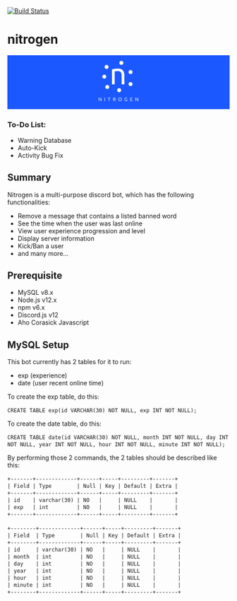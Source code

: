 [![Build Status](https://travis-ci.com/nguyenkevins/nitrogen.svg?branch=master)](https://travis-ci.com/nguyenkevins/nitrogen)
# nitrogen

![Demo1](https://github.com/nguyenkevins/nitrogen/blob/master/misc/wallpaper.png)

### To-Do List: 
* Warning Database 
* Auto-Kick 
* Activity Bug Fix

## Summary
Nitrogen is a multi-purpose discord bot, which has the following functionalities:
* Remove a message that contains a listed banned word
* See the time when the user was last online
* View user experience progression and level
* Display server information
* Kick/Ban a user
* and many more...

## Prerequisite
* MySQL v8.x
* Node.js v12.x
* npm v6.x
* Discord.js v12
* Aho Corasick Javascript

## MySQL Setup
This bot currently has 2 tables for it to run:
* exp (experience)
* date (user recent online time)

To create the exp table, do this:
```mysql
CREATE TABLE exp(id VARCHAR(30) NOT NULL, exp INT NOT NULL);
```

To create the date table, do this:
```mysql
CREATE TABLE date(id VARCHAR(30) NOT NULL, month INT NOT NULL, day INT NOT NULL, year INT NOT NULL, hour INT NOT NULL, minute INT NOT NULL);
```

By performing those 2 commands, the 2 tables should be described like this:

```
+-------+-------------+------+-----+---------+-------+
| Field | Type        | Null | Key | Default | Extra |
+-------+-------------+------+-----+---------+-------+
| id    | varchar(30) | NO   |     | NULL    |       |
| exp   | int         | NO   |     | NULL    |       |
+-------+-------------+------+-----+---------+-------+

+--------+-------------+------+-----+---------+-------+
| Field  | Type        | Null | Key | Default | Extra |
+--------+-------------+------+-----+---------+-------+
| id     | varchar(30) | NO   |     | NULL    |       |
| month  | int         | NO   |     | NULL    |       |
| day    | int         | NO   |     | NULL    |       |
| year   | int         | NO   |     | NULL    |       |
| hour   | int         | NO   |     | NULL    |       |
| minute | int         | NO   |     | NULL    |       |
+--------+-------------+------+-----+---------+-------+
```
